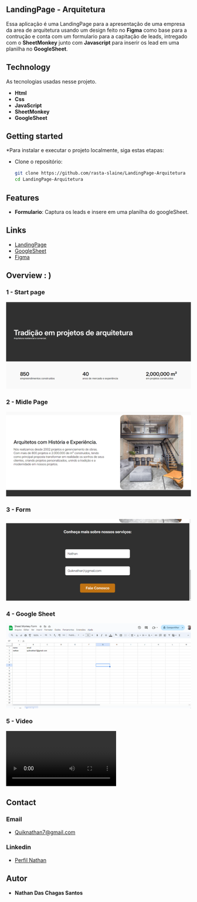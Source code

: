 
## LandingPage - Arquitetura
Essa aplicação é uma LandingPage para a apresentação de uma empresa da area de arquitetura usando um design feito no **Figma** como base para a contrução e conta com um formulario para a capitação de leads, intregado com o **SheetMonkey** junto com **Javascript** para inserir os lead em uma planilha no **GoogleSheet**.


## Technology 

As tecnologias usadas nesse projeto.

- **Html**
- **Css**
- **JavaScript**
- **SheetMonkey**
- **GoogleSheet**


## Getting started

*Para instalar e executar o projeto localmente, siga estas etapas:

* Clone o repositório:
   ```bash
   git clone https://github.com/rasta-slaine/LandingPage-Arquitetura
   cd LandingPage-Arquitetura
   ```
   
## Features

- **Formulario**: Captura os leads e insere em uma planilha do googleSheet.

## Links
- [LandingPage](https://landingpagearquiteturanathan.netlify.app/)
- [GoogleSheet](https://docs.google.com/spreadsheets/d/1XtS-v2Ux2rE2ot26UaIgBa0GwpmoGU_HLVJ4-YA7zec/edit?gid=0#gid=0)
- [Figma](https://www.figma.com/design/0FRiZbs30dfSniazKiM1rM/Desafio-1---Desenvolva-uma-Landing-Page?node-id=3-133&t=DLGkPZDxgW4oKtLJ-0)


## Overview : )

### 1 - Start page

![Start Page](https://raw.githubusercontent.com/rasta-slaine/LandingPage-Arquitetura/main/assets/git/img/page-start.png)

### 2 - Midle Page

![Midle Page](https://raw.githubusercontent.com/rasta-slaine/LandingPage-Arquitetura/main/assets/git/img/page-midle.png)

### 3 - Form

![Form](https://raw.githubusercontent.com/rasta-slaine/LandingPage-Arquitetura/main/assets/git/img/form.png)

### 4 - Google Sheet

![sheet](https://raw.githubusercontent.com/rasta-slaine/LandingPage-Arquitetura/main/assets/git/img/sheet.png)

### 5 - Video
![sheet](/LandingPage%20Arquitetura/assets/git/video/video-landingpage-arquitetura.mp4)

## Contact
 ### Email  
   * Quiknathan7@gmail.com
 ### Linkedin 
   * [Perfil Nathan](https://www.linkedin.com/in/nathan-das-chagas-santos-862179185/)

  ## Autor

  * **Nathan Das Chagas Santos** 